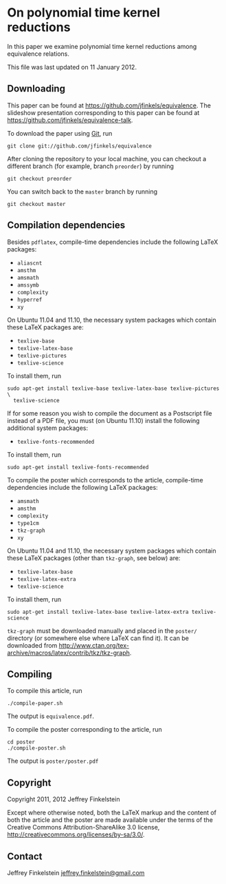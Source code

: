 # On polynomial time kernel reductions #

In this paper we examine polynomial time kernel reductions among equivalence
relations.

This file was last updated on 11 January 2012.

## Downloading ##

This paper can be found at https://github.com/jfinkels/equivalence. The
slideshow presentation corresponding to this paper can be found at
https://github.com/jfinkels/equivalence-talk.

To download the paper using [Git][1], run

    git clone git://github.com/jfinkels/equivalence

After cloning the repository to your local machine, you can checkout a
different branch (for example, branch `preorder`) by running

    git checkout preorder

You can switch back to the `master` branch by running

    git checkout master

[1]: http://git-scm.com

## Compilation dependencies ##

Besides `pdflatex`, compile-time dependencies include the following LaTeX
packages:

* `aliascnt`
* `amsthm`
* `amsmath`
* `amssymb`
* `complexity`
* `hyperref`
* `xy`

On Ubuntu 11.04 and 11.10, the necessary system packages which contain these
LaTeX packages are:

* `texlive-base`
* `texlive-latex-base`
* `texlive-pictures`
* `texlive-science`

To install them, run

    sudo apt-get install texlive-base texlive-latex-base texlive-pictures \
      texlive-science

If for some reason you wish to compile the document as a Postscript file
instead of a PDF file, you must (on Ubuntu 11.10) install the following
additional system packages:

* `texlive-fonts-recommended`

To install them, run

    sudo apt-get install texlive-fonts-recommended

To compile the poster which corresponds to the article, compile-time
dependencies include the following LaTeX packages:

* `amsmath`
* `amsthm`
* `complexity`
* `type1cm`
* `tkz-graph`
* `xy`

On Ubuntu 11.04 and 11.10, the necessary system packages which contain these
LaTeX packages (other than `tkz-graph`, see below) are:

* `texlive-latex-base`
* `texlive-latex-extra`
* `texlive-science`

To install them, run

    sudo apt-get install texlive-latex-base texlive-latex-extra texlive-science

`tkz-graph` must be downloaded manually and placed in the `poster/` directory
(or somewhere else where LaTeX can find it). It can be downloaded from
http://www.ctan.org/tex-archive/macros/latex/contrib/tkz/tkz-graph.

## Compiling ##

To compile this article, run 

    ./compile-paper.sh

The output is `equivalence.pdf`.

To compile the poster corresponding to the article, run

    cd poster
    ./compile-poster.sh

The output is `poster/poster.pdf`

## Copyright ##

Copyright 2011, 2012 Jeffrey Finkelstein

Except where otherwise noted, both the LaTeX markup and the content of both the
article and the poster are made available under the terms of the Creative
Commons Attribution-ShareAlike 3.0 license,
http://creativecommons.org/licenses/by-sa/3.0/.

## Contact ##

Jeffrey Finkelstein <jeffrey.finkelstein@gmail.com>

